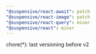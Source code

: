 ```yaml
---
"@suspensive/react-await": patch
"@suspensive/react-image": patch
"@suspensive/react-query": minor
"@suspensive/react": minor
---
```


chore(*): last versioning before v2
